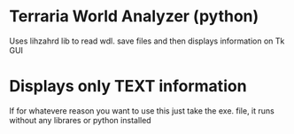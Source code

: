 # Terraria World Analyzer (python)
Uses lihzahrd lib to read wdl. save files and then displays information on Tk GUI
# Displays only TEXT information
If for whatevere reason you want to use this just take the exe. file, it runs without any librares or python installed
